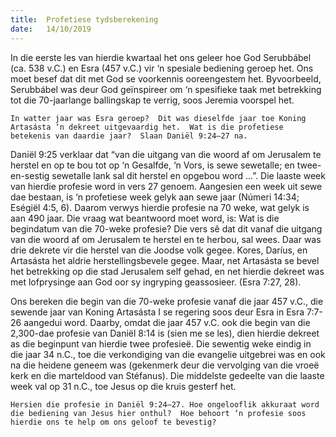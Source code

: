 ```yaml
---
title:  Profetiese tydsberekening
date:   14/10/2019
---
```


In die eerste les van hierdie kwartaal het ons geleer hoe God Serubbábel (ca. 538 v.C.) en Esra (457 v.C.) vir ‘n spesiale bediening geroep het.  Ons moet besef dat dit met God se voorkennis ooreengestem het.  Byvoorbeeld, Serubbábel was deur God geïnspireer om ‘n spesifieke taak met betrekking tot die 70-jaarlange ballingskap te verrig, soos Jeremia voorspel het.   

`In watter jaar was Esra geroep?  Dit was dieselfde jaar toe Koning Artasásta ‘n dekreet uitgevaardig het.  Wat is die profetiese betekenis van daardie jaar?  Slaan Daniël 9:24–27 na.` 

Daniël 9:25 verklaar dat “van die uitgang van die woord af om Jerusalem te herstel en op te bou tot op ‘n Gesalfde, ‘n Vors, is sewe sewetalle;  en twee-en-sestig sewetalle lank sal dit herstel en opgebou word ...”.  Die laaste week van hierdie profesie word in vers 27 genoem.  Aangesien een week uit sewe dae bestaan, is ‘n profetiese week gelyk aan sewe jaar (Númeri 14:34; Eségiël 4:5, 6).  Daarom verwys hierdie profesie na 70 weke, wat gelyk is aan 490 jaar.  Die vraag wat beantwoord moet word, is:  Wat is die begindatum van die 70-weke profesie?  Die vers sê dat dit vanaf die uitgang van die woord af om Jerusalem te herstel en te herbou, sal wees. Daar was drie dekrete vir die herstel van die Joodse volk gegee. Kores, Daríus, en Artasásta het aldrie herstellingsbevele gegee. Maar, net Artasásta se bevel het betrekking op die stad Jerusalem self gehad, en net hierdie dekreet was met lofprysinge aan God oor sy ingryping geassosieer.  (Esra 7:27, 28). 

Ons bereken die begin van die 70-weke profesie vanaf die jaar 457 v.C., die sewende jaar van Koning Artasásta I se regering soos deur Esra in Esra 7:7-26 aangedui word. Daarby, omdat die jaar 457 v.C. ook die begin van die 2,300-dae profesie van Daniël 8:14 is (sien me se les), dien hierdie dekreet as die beginpunt van hierdie twee profesieë. Die sewentig weke eindig in die jaar 34 n.C., toe die verkondiging van die evangelie uitgebrei was en ook na die heidene geneem was (gekenmerk deur die vervolging van die vroeë kerk en die marteldood van Stéfanus).  Die middelste gedeelte van die laaste week val op 31 n.C., toe Jesus op die kruis gesterf het. 

`Hersien die profesie in Daniël 9:24–27. Hoe ongelooflik akkuraat word die bediening van Jesus hier onthul?  Hoe behoort ‘n profesie soos hierdie ons te help om ons geloof te bevestig?`
